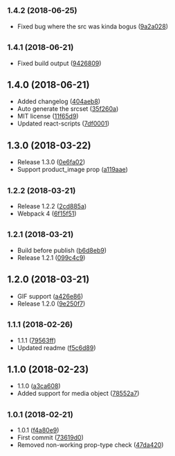 ## <small>1.4.2 (2018-06-25)</small>

* Fixed bug where the src was kinda bogus ([9a2a028](https://github.com/snowballdigital/react-image/commit/9a2a028))



<a name="1.4.1"></a>
## <small>1.4.1 (2018-06-21)</small>

* Fixed build output ([9426809](https://github.com/snowballdigital/react-image/commit/9426809))



<a name="1.4.0"></a>
## 1.4.0 (2018-06-21)

* Added changelog ([404aeb8](https://github.com/snowballdigital/react-image/commit/404aeb8))
* Auto generate the srcset ([35f260a](https://github.com/snowballdigital/react-image/commit/35f260a))
* MIT license ([11f65d9](https://github.com/snowballdigital/react-image/commit/11f65d9))
* Updated react-scripts ([7df0001](https://github.com/snowballdigital/react-image/commit/7df0001))



<a name="1.3.0"></a>
## 1.3.0 (2018-03-22)

* Release 1.3.0 ([0e6fa02](https://github.com/snowballdigital/react-image/commit/0e6fa02))
* Support product_image prop ([a119aae](https://github.com/snowballdigital/react-image/commit/a119aae))



<a name="1.2.2"></a>
## <small>1.2.2 (2018-03-21)</small>

* Release 1.2.2 ([2cd885a](https://github.com/snowballdigital/react-image/commit/2cd885a))
* Webpack 4 ([6f15f51](https://github.com/snowballdigital/react-image/commit/6f15f51))



<a name="1.2.1"></a>
## <small>1.2.1 (2018-03-21)</small>

* Build before publish ([b6d8eb9](https://github.com/snowballdigital/react-image/commit/b6d8eb9))
* Release 1.2.1 ([099c4c9](https://github.com/snowballdigital/react-image/commit/099c4c9))



<a name="1.2.0"></a>
## 1.2.0 (2018-03-21)

* GIF support ([a426e86](https://github.com/snowballdigital/react-image/commit/a426e86))
* Release 1.2.0 ([9e250f7](https://github.com/snowballdigital/react-image/commit/9e250f7))



<a name="1.1.1"></a>
## <small>1.1.1 (2018-02-26)</small>

* 1.1.1 ([79563ff](https://github.com/snowballdigital/react-image/commit/79563ff))
* Updated readme ([f5c6d89](https://github.com/snowballdigital/react-image/commit/f5c6d89))



<a name="1.1.0"></a>
## 1.1.0 (2018-02-23)

* 1.1.0 ([a3ca608](https://github.com/snowballdigital/react-image/commit/a3ca608))
* Added support for media object ([78552a7](https://github.com/snowballdigital/react-image/commit/78552a7))



<a name="1.0.1"></a>
## <small>1.0.1 (2018-02-21)</small>

* 1.0.1 ([f4a80e9](https://github.com/snowballdigital/react-image/commit/f4a80e9))
* First commit ([73619d0](https://github.com/snowballdigital/react-image/commit/73619d0))
* Removed non-working prop-type check ([47da420](https://github.com/snowballdigital/react-image/commit/47da420))




